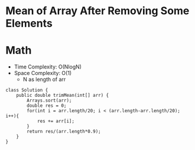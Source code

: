# Mean of Array After Removing Some Elements

# Math

- Time Complexity: O(NlogN)
- Space Complexity: O(1)
  - N as length of arr

```
class Solution {
    public double trimMean(int[] arr) {
        Arrays.sort(arr);
        double res = 0;
        for(int i = arr.length/20; i < (arr.length-arr.length/20); i++){
            res += arr[i];
        }
        return res/(arr.length*0.9);
    }
}
```
